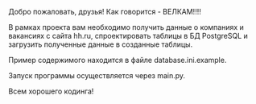 Добро пожаловать, друзья!
Как говорится - ВЕЛКАМ!!!!

В рамках проекта вам необходимо получить данные о компаниях и вакансиях
с сайта hh.ru, спроектировать таблицы в БД PostgreSQL и загрузить
полученные данные в созданные таблицы.

Пример содержимого находится в файле database.ini.example.

Запуск программы осуществляется через main.py.

Всем хорошего кодинга! 